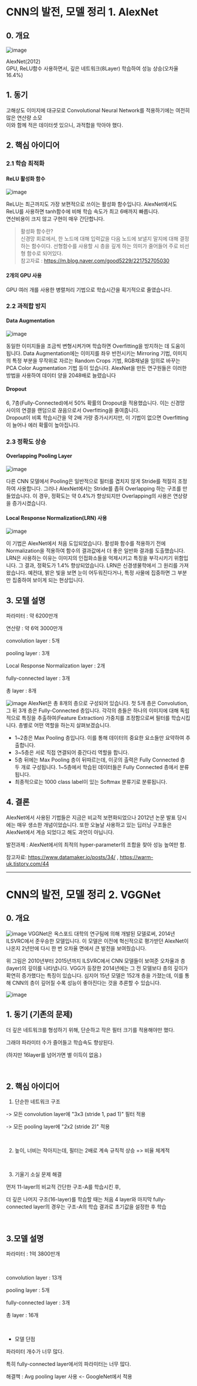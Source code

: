 # CNN의 발전, 모델 정리 1. AlexNet
## 0. 개요
![image](https://user-images.githubusercontent.com/67731178/127153824-f0f9f484-876d-4181-9ccf-d531f61e438b.png)

AlexNet(2012)   
GPU, ReLU함수 사용하면서, 깊은 네트워크(8Layer) 학습하여 성능 상승(오차율 16.4%)

## 1. 동기
고해상도 이미지에 대규모로 Convolutional Neural Network를 적용하기에는 여전히 많은 연산량 소모   
이와 함께 적은 데이터셋 있으니, 과적합을 막아야 했다.

## 2. 핵심 아이디어

### 2.1 학습 최적화

#### ReLU 활성화 함수

![image](https://user-images.githubusercontent.com/67731178/127152666-264aa79e-9720-4087-b524-f84c65850b1a.png)

ReLU는 최근까지도 가장 보편적으로 쓰이는 활성화 함수입니다. AlexNet에서도 ReLU를 사용하면 tanh함수에 비해 학습 속도가 최고 6배까지 빠릅니다.  
연산비용이 크지 않고 구현이 매우 간단합니다. 
> 활성화 함수란?   
> 신경망 회로에서, 한 노드에 대해 입력값을 다음 노드에 보낼지 말지에 대해 결정하는 함수이다. 선형함수를 사용할 시 층을 깊게 하는 의미가 줄어들어 주로 비선형 함수로 되어있다.   
> 참고자료 : https://m.blog.naver.com/good5229/221752705030

#### 2개의 GPU 사용
GPU 여러 개를 사용한 병렬처리 기법으로 학습시간을 획기적으로 줄였습니다.

### 2.2 과적합 방지

#### Data Augmentation
![image](https://user-images.githubusercontent.com/67731178/127152886-0123104c-51cb-41ef-9d70-c78fd56a4427.png)

동일한 이미지들을 조금씩 변형시켜가며 학습하면 Overfitting을 방지하는 데 도움이 됩니다. 
Data Augmentation에는 이미지를 좌우 반전시키는 Mirroring 기법, 이미지의 특정 부분을 무작위로 자르는 Random Crops 기법, RGB채널을 임의로 바꾸는 PCA Color Augmentation 기법 등이 있습니다. 
AlexNet을 만든 연구원들은 이러한 방법을 사용하여 데이터 양을 2048배로 늘렸습니다

#### Dropout
6, 7층(Fully-Connected)에서 50% 확률의 Dropout을 적용했습니다. 이는 신경망 사이의 연결을 랜덤으로 끊음으로서 Overfitting을 줄여줍니다.   
Dropout이 비록 학습시간을 약 2배 가량 증가시키지만, 이 기법이 없으면 Overfitting이 늘어나 에러 확률이 높아집니다.

### 2.3 정확도 상승
#### Overlapping Pooling Layer
![image](https://user-images.githubusercontent.com/67731178/127153390-7d417490-f329-45e3-b860-8646e2121c31.png)

다른 CNN 모델에서 Pooling은 일반적으로 필터를 겹치지 않게 Stride를 적절히 조정하여 사용합니다. 그러나 AlexNet에서는 Stride를 좁혀 Overlapping 하는 구조를 만들었습니다. 이 경우, 정확도는 약 0.4%가 향상되지만 Overlapping의 사용은 연상량을 증가시켰습니다.
#### Local Response Normalization(LRN) 사용
![image](https://user-images.githubusercontent.com/67731178/127152788-955b4e9b-0af7-4187-ab15-f3ea12d11565.png)

이 기법은 AlexNet에서 처음 도입되었습니다. 활성화 함수를 적용하기 전에 Normalization을 적용하여 함수의 결과값에서 더 좋은 일반화 결과를 도출했습니다. 
LRN은 사용하는 이유는 이미지의 인접화소들을 억제시키고 특징을 부각시키기 위함입니다. 그 결과, 정확도가 1.4% 향상되었습니다. 
LRN은 신경생물학에서 그 원리를 가져왔습니다. 예컨대, 밝은 빛을 보면 눈이 어두워진다거나, 특정 사물에 집중하면 그 부분만 집중하여 보이게 되는 현상입니다.

## 3. 모델 설명
파라미터 : 약 6200만개

연산량 : 약 6억 3000만개

convolution layer : 5개

pooling layer : 3개

Local Response Normalization layer : 2개

fully-connected layer : 3개

총 layer : 8개

![image](https://user-images.githubusercontent.com/67731178/127152328-b8a6ab36-d709-4e54-aa65-7521f26fa55b.png)
AlexNet은 총 8개의 층으로 구성되어 있습니다. 첫 5개 층은 Convolution, 그 뒤 3개 층은 Fully-Connected 층입니다. 각각의 층들은 하나의 이미지에 대해 독립적으로 특징을 추출하여(Feature Extraction) 가중치를 조정함으로써 필터를 학습시킵니다. 층별로 어떤 역할을 하는지 살펴보겠습니다.

- 1~2층은 Max Pooling 층입니다. 이를 통해 데이터의 중요한 요소들만 요약하여 추출합니다.
- 3~5층은 서로 직접 연결되어 중간다리 역할을 합니다.
- 5층 뒤에는 Max Pooling 층이 뒤따르는데, 이곳의 출력은 Fully Connected 층 두 개로 구성됩니다. 1~5층에서 학습된 데이터들은 Fully Connected 층에서 분류됩니다.
- 최종적으로는 1000 class label이 있는 Softmax 분류기로 분류됩니다.

## 4. 결론

AlexNet에서 사용된 기법들은 지금은 비교적 보편화되었으나 2012년 논문 발표 당시에는 매우 생소한 개념이었습니다. 또한 오늘날 사용하고 있는 딥러닝 구조들은 AlexNet에서 계승 되었다고 해도 과언이 아닙니다.

발전과제 : AlexNet에서의 최적의 hyper-parameter의 조합을 찾아 성능 높여만 함.

참고자료: https://www.datamaker.io/posts/34/ , https://warm-uk.tistory.com/44

***

# CNN의 발전, 모델 정리 2. VGGNet
## 0. 개요
![image](https://user-images.githubusercontent.com/67731178/127153824-f0f9f484-876d-4181-9ccf-d531f61e438b.png)
VGGNet은 옥스포드 대학의 연구팀에 의해 개발된 모델로써, 2014년 ILSVRC에서 준우승한 모델입니다. 이 모델은 이전에 혁신적으로 평가받던 AlexNet이 나온지 2년만에 다시 한 번 오차율 면에서 큰 발전을 보여줬습니다.

위 그림은 2010년부터 2015년까지 ILSVRC에서 CNN 모델들이 보여준 오차율과 층(layer)의 깊이를 나타냅니다. VGG가 등장한 2014년에는 그 전 모델보다 층의 깊이가 확연히 증가했다는 특징이 있습니다. 심지어 15년 모델은 152개 층을 가졌는데, 이를 통해 CNN의 층이 깊어질 수록 성능이 좋아진다는 것을 추론할 수 있습니다.

![image](https://user-images.githubusercontent.com/67731178/127154423-d0b56fae-2369-4d5a-af1d-87fdd67adbcb.png)

## 1. 동기 (기존의 문제)

더 깊은 네트워크를 형성하기 위해, 단순하고 작은 필터 크기를 적용해야만 했다.

그래야 파라미터 수가 즐어들고 학습속도 향상된다.

(하지만 16layer를 넘어가면 별 이득이 없음.)

​

## 2. 핵심 아이디어

1) 단순한 네트워크 구조

-> 모든 convolution layer에 "3x3 (stride 1, pad 1)" 필터 적용

-> 모든 pooling layer에 "2x2 (stride 2)" 적용

​

2) 높이, 너비는 작아지는데, 필터는 2배로 계속 규칙적 상승 => 비율 체계적

​

3) 기울기 소실 문제 해결

먼저 11-layer의 비교적 간단한 구조-A를 학습시킨 후,

더 깊은 나머지 구조(16-layer)를 학습할 때는 처음 4 layer와 마지막 fully-connected layer의 경우는 구조-A의 학습 결과로 초기값을 설정한 후 학습

​

## 3.모델 설명

파라미터 : 1억 3800만개

​

convolution layer : 13개​

pooling layer : 5개

fully-connected layer : 3개

총 layer : 16개

​

- 모델 단점

파라미터 개수가 너무 많다.

특히 fully-connected layer에서의 파라미터는 너무 많다.

해결책 : Avg pooling layer 사용 <- GoogleNet에서 적용
